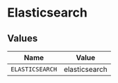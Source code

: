 # Elasticsearch


## Values

| Name            | Value           |
| --------------- | --------------- |
| `ELASTICSEARCH` | elasticsearch   |